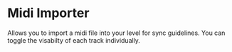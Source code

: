# Midi Importer

Allows you to import a midi file into your level for sync guidelines. 
You can toggle the visabilty of each track individually.